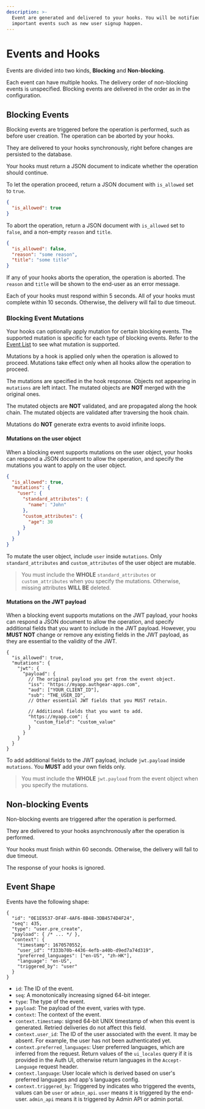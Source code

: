 ```yaml
---
description: >-
  Event are generated and delivered to your hooks. You will be notified when
  important events such as new user signup happen.
---
```


# Events and Hooks

Events are divided into two kinds, **Blocking** and **Non-blocking**.

Each event can have multiple hooks. The delivery order of non-blocking events is unspecified. Blocking events are delivered in the order as in the configuration.

## Blocking Events

Blocking events are triggered before the operation is performed, such as before user creation. The operation can be aborted by your hooks.

They are delivered to your hooks synchronously, right before changes are persisted to the database.

Your hooks must return a JSON document to indicate whether the operation should continue.

To let the operation proceed, return a JSON document with `is_allowed` set to `true`.

```json
{
  "is_allowed": true
}
```

To abort the operation, return a JSON document with `is_allowed` set to `false`, and a non-empty `reason` and `title`.

```json
{
  "is_allowed": false,
  "reason": "some reason",
  "title": "some title"
}
```

If any of your hooks aborts the operation, the operation is aborted. The `reason` and `title` will be shown to the end-user as an error message.

Each of your hooks must respond within 5 seconds. All of your hooks must complete within 10 seconds. Otherwise, the delivery will fail to due timeout.

### Blocking Event Mutations

Your hooks can optionally apply mutation for certain blocking events. The supported mutation is specific for each type of blocking events. Refer to the [Event List](event-list.md) to see what mutation is supported.

Mutations by a hook is applied only when the operation is allowed to proceed. Mutations take effect only when all hooks allow the operation to proceed.

The mutations are specified in the hook response. Objects not appearing in `mutations` are left intact. The mutated objects are **NOT** merged with the original ones.

The mutated objects are **NOT** validated, and are propagated along the hook chain. The mutated objects are validated after traversing the hook chain.

Mutations do **NOT** generate extra events to avoid infinite loops.

#### Mutations on the user object

When a blocking event supports mutations on the user object, your hooks can respond a JSON document to allow the operation, and specify the mutations you want to apply on the user object.

```json
{
  "is_allowed": true,
  "mutations": {
    "user": {
      "standard_attributes": {
        "name": "John"
      },
      "custom_attributes": {
        "age": 30
      }
    }
  }
}
```

To mutate the user object, include `user` inside `mutations`. Only `standard_attributes` and `custom_attributes` of the user object are mutable.

> You must include the **WHOLE** `standard_attributes` or `custom_attributes` when you specify the mutations. Otherwise, missing attributes **WILL BE** deleted.

#### Mutations on the JWT payload

When a blocking event supports mutations on the JWT payload, your hooks can respond a JSON document to allow the operation, and specify additional fields that you want to include in the JWT payload. However, you **MUST NOT** change or remove any existing fields in the JWT payload, as they are essential to the validity of the JWT.

```json5
{
  "is_allowed": true,
  "mutations": {
    "jwt": {
      "payload": {
        // The original payload you get from the event object.
        "iss": "https://myapp.authgear-apps.com",
        "aud": ["YOUR_CLIENT_ID"],
        "sub": "THE_USER_ID",
        // Other essential JWT fields that you MUST retain.

        // Additional fields that you want to add.
        "https://myapp.com": {
          "custom_field": "custom_value"
        }
      }
    }
  }
}
```

To add additional fields to the JWT payload, include `jwt.payload` inside `mutations`. You **MUST** add your own fields only.

> You must include the **WHOLE** `jwt.payload` from the event object when you specify the mutations.

## Non-blocking Events

Non-blocking events are triggered after the operation is performed.

They are delivered to your hooks asynchronously after the operation is performed.

Your hooks must finish within 60 seconds. Otherwise, the delivery will fail to due timeout.

The response of your hooks is ignored.

## Event Shape

Events have the following shape:

```json5
{
  "id": "0E1E9537-DF4F-4AF6-8B48-3DB4574D4F24",
  "seq": 435,
  "type": "user.pre_create",
  "payload": { /* ... */ },
  "context": {
    "timestamp": 1670570552,
    "user_id": "f333b70b-4436-4efb-a40b-d9ed7a74d319",
    "preferred_languages": ["en-US", "zh-HK"],
    "language": "en-US",
    "triggered_by": "user"
  }
}
```

* `id`: The ID of the event.
* `seq`: A monotonically increasing signed 64-bit integer.
* `type`: The type of the event.
* `payload`: The payload of the event, varies with type.
* `context`: The context of the event.
* `context.timestamp`: signed 64-bit UNIX timestamp of when this event is generated. Retried deliveries do not affect this field.
* `context.user_id`: The ID of the user associated with the event. It may be absent. For example, the user has not been authenticated yet.
* `context.preferred_languages`: User preferred languages, which are inferred from the request. Return values of the `ui_locales` query if it is provided in the Auth UI, otherwise return languages in the `Accept-Language` request header.
* `context.language`: User locale which is derived based on user's preferred languages and app's languages config.
* `context.triggered_by`: Triggered by indicates who triggered the events, values can be `user` or `admin_api`. `user` means it is triggered by the end-user. `admin_api` means it is triggered by Admin API or admin portal.

